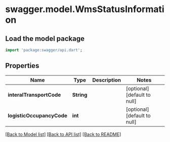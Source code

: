 # swagger.model.WmsStatusInformation

## Load the model package
```dart
import 'package:swagger/api.dart';
```

## Properties
Name | Type | Description | Notes
------------ | ------------- | ------------- | -------------
**interalTransportCode** | **String** |  | [optional] [default to null]
**logisticOccupancyCode** | **int** |  | [optional] [default to null]

[[Back to Model list]](../README.md#documentation-for-models) [[Back to API list]](../README.md#documentation-for-api-endpoints) [[Back to README]](../README.md)


